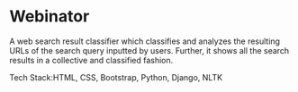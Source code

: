 # Webinator
A web search result classifier which classifies and analyzes the resulting URLs of the search query inputted by users. Further, it shows all the search results in a collective and classified fashion.

Tech Stack:HTML, CSS, Bootstrap, Python, Django, NLTK
